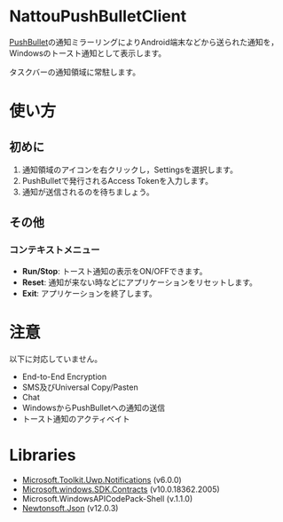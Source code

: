 # NattouPushBulletClient
[PushBullet](https://www.pushbullet.com/)の通知ミラーリングによりAndroid端末などから送られた通知を，Windowsのトースト通知として表示します。

タスクバーの通知領域に常駐します。

# 使い方
## 初めに
1. 通知領域のアイコンを右クリックし，Settingsを選択します。
1. PushBulletで発行されるAccess Tokenを入力します。
1. 通知が送信されるのを待ちましょう。

## その他
### コンテキストメニュー
- **Run/Stop**: トースト通知の表示をON/OFFできます。
- **Reset**: 通知が来ない時などにアプリケーションをリセットします。
- **Exit**: アプリケーションを終了します。

# 注意
以下に対応していません。
- End-to-End Encryption
- SMS及びUniversal Copy/Pasten
- Chat
- WindowsからPushBulletへの通知の送信
- トースト通知のアクティベイト

# Libraries
- [Microsoft.Toolkit.Uwp.Notifications](https://github.com/windows-toolkit/WindowsCommunityToolkit) (v6.0.0)
- [Microsoft.windows.SDK.Contracts](https://www.nuget.org/packages/Microsoft.Windows.SDK.Contracts) (v10.0.18362.2005)
- Microsoft.WindowsAPICodePack-Shell (v.1.1.0)
- [Newtonsoft.Json](https://www.newtonsoft.com/json) (v12.0.3)
